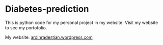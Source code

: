 # Diabetes-prediction
This is python code for my personal project in my website. Visit my website to see my portofolio.

My website: [ardinradestian.wordpress.com](https://ardinradestian.wordpress.com)